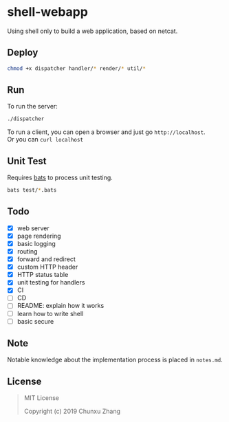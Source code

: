 # shell-webapp
Using shell only to build a web application, based on netcat. 

## Deploy 
```bash
chmod +x dispatcher handler/* render/* util/*
```

## Run
To run the server:
```bash
./dispatcher
```

To run a client, you can open a browser and just go `http://localhost`.  
Or you can `curl localhost`

## Unit Test
Requires [bats](https://github.com/bats-core/bats-core) to process unit testing.
```bash
bats test/*.bats
```

## Todo

- [x] web server
- [x] page rendering
- [x] basic logging
- [x] routing
- [x] forward and redirect
- [x] custom HTTP header
- [x] HTTP status table
- [x] unit testing for handlers
- [x] CI
- [ ] CD
- [ ] README: explain how it works
- [ ] learn how to write shell
- [ ] basic secure

## Note
Notable knowledge about the implementation process is placed in `notes.md`.

## License

> MIT License
> 
> Copyright (c) 2019 Chunxu Zhang
> 
